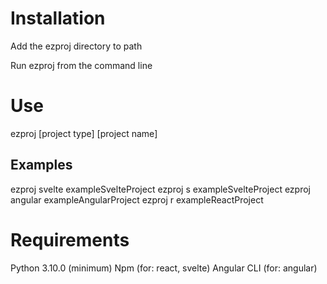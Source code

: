 # Installation

Add the ezproj directory to path

Run ezproj from the command line

# Use

ezproj [project type] [project name]

## Examples

ezproj svelte exampleSvelteProject
ezproj s exampleSvelteProject
ezproj angular exampleAngularProject
ezproj r exampleReactProject

# Requirements

Python 3.10.0 (minimum)
Npm (for: react, svelte)
Angular CLI (for: angular)